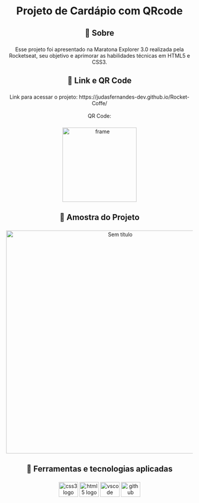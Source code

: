<h1 align="center">Projeto de Cardápio com QRcode</h1>

###

<h2 align="center">🎯 Sobre</h2>

###

<p align="center">Esse projeto foi apresentado na Maratona Explorer 3.0 realizada pela Rocketseat, seu objetivo e aprimorar as habilidades técnicas em HTML5 e CSS3.</p>

###

<h2 align="center">🔗 Link e QR Code</h2>

###

<p align="center">Link para acessar o projeto: https://judasfernandes-dev.github.io/Rocket-Coffe/<br><br>QR Code:</p>

###

<div align="center">
  <img height="200" src="https://iili.io/UseSol.png" alt="frame" border="0">
</div>

###

<h2 align="center">📃 Amostra do Projeto</h2>

###

<div align="center">
  <img height="600" src="https://iili.io/UsePSe.jpg" alt="Sem título" border="0">
</div>

###

<h2 align="center">🚀 Ferramentas e tecnologias aplicadas</h2>

###

<div align="center">
  <img src="https://cdn.jsdelivr.net/gh/devicons/devicon/icons/css3/css3-original.svg" height="40" width="52" alt="css3 logo"  />
  <img src="https://cdn.jsdelivr.net/gh/devicons/devicon/icons/html5/html5-original.svg" height="40" width="52" alt="html5 logo"  />
  <img src="https://cdn.jsdelivr.net/gh/devicons/devicon/icons/vscode/vscode-original.svg" height="40" width="52" alt="vscode logo"  />
  <img src="https://cdn.jsdelivr.net/gh/devicons/devicon/icons/github/github-original.svg" height="40" width="52" alt="github logo"  />
</div>

###
